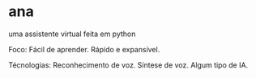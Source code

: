 # ana
 uma assistente virtual feita em python

Foco:
Fácil de aprender.
Rápido e expansível.

 Técnologias:
 Reconhecimento de voz.
 Síntese de voz.
 Algum tipo de IA.